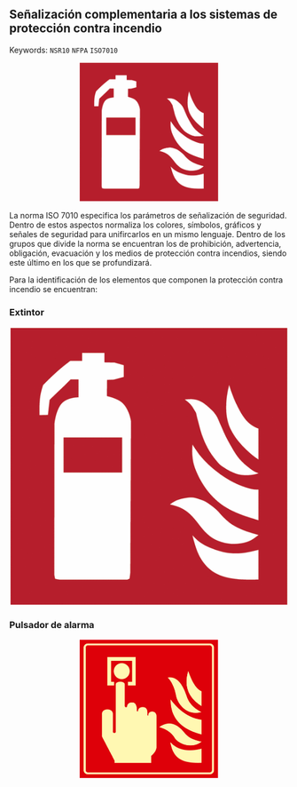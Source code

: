 ## Señalización complementaria a los sistemas de protección contra incendio
Keywords: `NSR10` `NFPA` `ISO7010` 

<div align="center">
  <img src="https://github.com/Andrealvch/C.RCI/blob/main/Section01/.graph/Extintor.png" width="250px">
</div>

La norma ISO 7010 especifica los parámetros de señalización de seguridad. Dentro de estos aspectos normaliza los colores, símbolos, gráficos y señales de seguridad para unifircarlos en un mismo lenguaje. Dentro de los grupos que divide la norma se encuentran los de prohibición, advertencia, obligación, evacuación y los medios de protección contra incendios, siendo este último en los que se profundizará. 

Para la identificación de los elementos que componen la protección contra incendio se encuentran:

### Extintor 

<div align="center">
  <img src="https://github.com/Andrealvch/C.RCI/blob/main/Section01/.graph/Extintor.png" width="500px">
</div>

### Pulsador de alarma 

<div align="center">
  <img src="https://github.com/Andrealvch/C.RCI/blob/main/Section01/.graph/Alarma.png" width="250px">
</div>

### 
